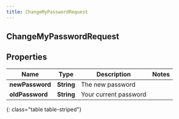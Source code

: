 ```yaml
---
title: ChangeMyPasswordRequest
---
```

## ChangeMyPasswordRequest


## Properties

| Name | Type | Description | Notes |
| ------------ | ------------- | ------------- | ------------- |
| **newPassword** | <!----><!---->**String**<!----> | The new password |  |
| **oldPassword** | <!----><!---->**String**<!----> | Your current password |  |
{: class="table table-striped"}



